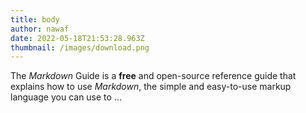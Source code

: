 ```yaml
---
title: body
author: nawaf
date: 2022-05-18T21:53:28.963Z
thumbnail: /images/download.png
---
```

The *Markdown* Guide is a **free** and open-source reference guide that explains how to use *Markdown*, the simple and easy-to-use markup language you can use to ...